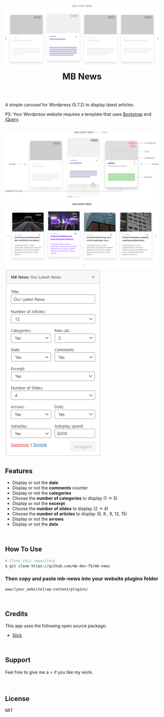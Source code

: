 <br />
<h1 align="center">
  <img src="https://github.com/mb-dev-75/mb-news/blob/main/screenshots/mb-news.png" />
  <br />
  MB News
</h1>
<br />
<br />

A simple carousel for Wordpress (5.7.2) to display latest articles.

PS: Your Wordpress website requires a template that uses [Bootstrap](https://getbootstrap.com/) and [jQuery](https://jquery.com/).

<br />
<img src="https://github.com/mb-dev-75/mb-news/blob/main/screenshots/options.png" />
<img src="https://github.com/mb-dev-75/mb-news/blob/main/screenshots/screenshot.png" />
<img src="https://github.com/mb-dev-75/mb-news/blob/main/screenshots/back.png" />
<br />

## Features

- Display or not the **date**
- Display or not the **comments** counter
- Display or not the **categories**
- Choose the **number of categories** to display (1 -> 3)
- Display or not the **excerpt**
- Choose the **number of slides** to display (2 -> 4)
- Choose the **number of articles** to display (6, 8 , 9, 12, 15)
- Display or not the **arrows**
- Display or not the **dots**

<br />

## How To Use

```bash
# Clone this repository
$ git clone https://github.com/mb-dev-75/mb-news
```

### Then copy and paste **mb-news** into your website plugins folder

```bash
www/[your_website]/wp-content/plugins/
```

<br />

## Credits

This app uses the following open source package:

- [Slick](https://kenwheeler.github.io/slick/)

<br />

## Support

Feel free to give me a ⭐ if you like my work.

<br />

## License

MIT
